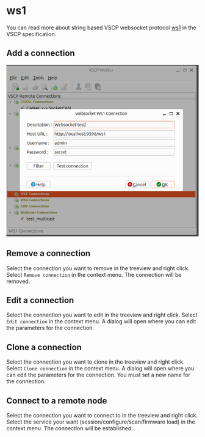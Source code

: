 # ws1

You can read more about string based VSCP websocket protocol [ws1](https://grodansparadis.github.io/vscp-doc-spec/#/./vscp_websocket?id=ws1-description) in the VSCP specification. 

## Add a connection
![](./images/add_connection_ws1.png)

## Remove a connection

Select the connection you want to remove in the treeview and right click. Select `Remove connection` in the context menu. The connection will be removed.

## Edit a connection

Select the connection you want to edit in the treeview and right click. Select `Edit connection` in the context menu. A dialog will open where you can edit the parameters for the connection.

## Clone a connection

Select the connection you want to clone in the treeview and right click. Select `Clone connection` in the context menu. A dialog will open where you can edit the parameters for the connection. You must set a new name for the connection.

## Connect to a remote node

Select the connection you want to connect to in the treeview and right click. Select the service your want (session/configure/scan/firmware load) in the context menu. The connection will be established.

